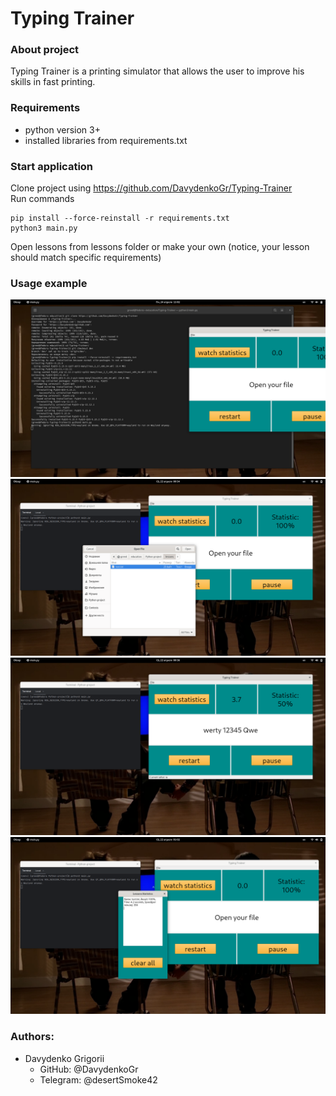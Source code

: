 # Typing Trainer
### About project
Typing Trainer is a printing simulator that allows the user to improve his skills in fast printing.
### Requirements

- python version 3+
- installed libraries from requirements.txt

### Start application
Clone project using https://github.com/DavydenkoGr/Typing-Trainer  
Run commands

```
pip install --force-reinstall -r requirements.txt  
python3 main.py  
```

Open lessons from lessons folder or make your own (notice, your lesson should match specific requirements)
### Usage example

![commands](resources/usage-examples/command-example.png)  
![open lesson](resources/usage-examples/open-example.png)  
![study](resources/usage-examples/lesson-example.png)  
![watch statistics](resources/usage-examples/statistics-example.png)

### Authors:
- Davydenko Grigorii
  - GitHub: @DavydenkoGr
  - Telegram: @desertSmoke42
